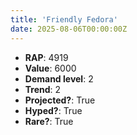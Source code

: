 ```yaml
---
title: 'Friendly Fedora'
date: 2025-08-06T00:00:00Z
---
```

- **RAP**: 4919
- **Value**: 6000
- **Demand level**: 2
- **Trend**: 2
- **Projected?**: True
- **Hyped?**: True
- **Rare?**: True
